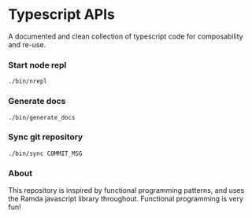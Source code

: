 # Typescript APIs
A documented and clean collection of typescript code for composability and re-use.

### Start node repl
``` ./bin/nrepl ```

### Generate docs
``` ./bin/generate_docs ```

### Sync git repository
``` ./bin/sync COMMIT_MSG ``` 

### About 
This repository is inspired by functional programming patterns, and uses the Ramda javascript library throughout. Functional programming is very fun! 